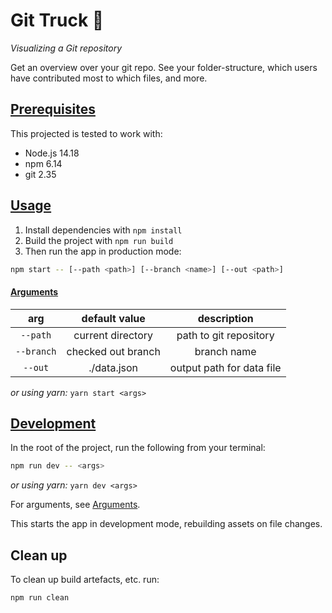 # Git Truck 🚛

*Visualizing a Git repository*

Get an overview over your git repo. See your folder-structure, which users have contributed most to which files, and more.

## [Prerequisites](#prerequisites)

This projected is tested to work with:

- Node.js 14.18
- npm 6.14
- git 2.35

## [Usage](#usage)

1. Install dependencies with `npm install`
2. Build the project with `npm run build`
3. Then run the app in production mode:

```sh
npm start -- [--path <path>] [--branch <name>] [--out <path>]
```
#### [Arguments](#arguments)
| arg       | default value      | description                 |
|:-:        |:-:                 | :-:                         |
| `--path`  | current directory  | path to git repository      |
| `--branch`| checked out branch | branch name                 |
| `--out`   | ./data.json        | output path for data file   |

*or using yarn:* `yarn start <args>`


## [Development](#development)

In the root of the project, run the following from your terminal:

```sh
npm run dev -- <args>
```
*or using yarn:* `yarn dev <args>`

For arguments, see [Arguments](#arguments).


This starts the app in development mode, rebuilding assets on file changes.

## Clean up

To clean up build artefacts, etc. run:

```
npm run clean
```
